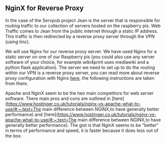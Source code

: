 ## NginX for Reverse Proxy


In the case of the Servpub project Jean is the server that is responsible for routing traffic to our collection of servers hosted on the raspberry pis. Web Traffic comes to Jean from the public internet through a static IP address. This traffic is then redirected by a reverse proxy server through the VPN  (using tinc).

We will use Nginx for our reverse proxy server. We have used Nginx for a static server on one of our Raspberry pis (you could also use any server software of your choice, for example wiki4print uses mediawiki and a python flask application). The server we need to set up to do the routing within our VPN is a reverse proxy server, you can read more about reverse proxy configuration with Nginx [here](https://docs.nginx.com/nginx/admin-guide/web-server/reverse-proxy/), the following instructions are taken from there. 

Apache and NginX seem to be the two main competitors for web server software. There main pros and cons are outlined in [here](https://www.hostinger.co.uk/tutorials/nginx-vs-apache-what-to-use/#:~:text=The main difference between NGINX,to have generally better performance) and [here](https://www.hostinger.co.uk/tutorials/nginx-vs-apache-what-to-use/#:~:text=The main difference between NGINX,to have generally better performance). The gist is that NginX seems to be "better" in terms of performance and speed, it is faster because it does less out of the box.